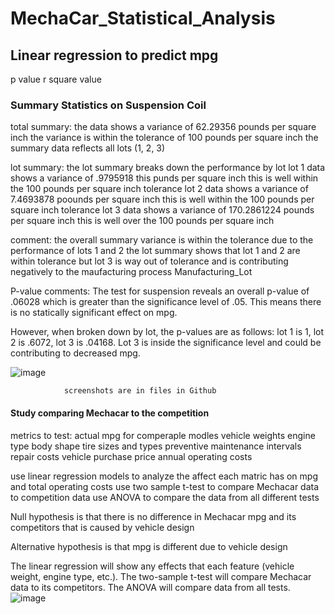 # MechaCar_Statistical_Analysis

## Linear regression to predict mpg
  p value
  r square value
  
### Summary Statistics on Suspension Coil
  total summary: the data shows a variance of 62.29356 pounds per square inch
                 the variance is within the tolerance of 100 pounds per square inch
                 the summary data reflects all lots (1, 2, 3)
                 
  lot summary:  the lot summary breaks down the performance by lot
                lot 1 data shows a variance of .9795918 this punds per square inch
                  this is well within the 100 pounds per square inch tolerance
                lot 2 data shows a variance of 7.4693878 poounds per square inch
                  this is well within the 100 pounds per square inch tolerance
                lot 3 data shows a variance of 170.2861224 pounds per square inch
                  this is well over the 100 pounds per square inch
                  
  comment: the overall summary variance is within the tolerance due to the performance
                  of lots 1 and 2
           the lot summary shows that lot 1 and 2 are within tolerance but lot 3
                is way out of tolerance and is contributing negatively to the 
                maufacturing process
                Manufacturing_Lot
                
  P-value comments:
    The test for suspension reveals an overall p-value of .06028 which is greater than the significance level of .05. This means there is no statically significant effect on mpg.

However, when broken down by lot, the p-values are as follows: lot 1 is 1, lot 2 is .6072, lot 3 is .04168. Lot 3 is inside the significance level and could be contributing to decreased mpg.

![image](https://user-images.githubusercontent.com/96960147/194960753-3cc6b384-1344-4fee-881b-539dc7eacec0.png)

                
                screenshots are in files in Github
                
 #### Study comparing Mechacar to the competition
  metrics to test: actual mpg for comperaple modles
    vehicle weights
    engine type
    body shape
    tire sizes and types
    preventive maintenance intervals
    repair costs
    vehicle purchase price
    annual operating costs
    
  use linear regression models to analyze the affect each matric has on mpg and total operating costs
  use two sample t-test to compare Mechacar data to competition data
  use ANOVA to compare the data from all different tests
  
  Null hypothesis is that there is no difference in Mechacar mpg and its competitors that is caused by vehicle design

  Alternative hypothesis is that mpg is different due to vehicle design

  The linear regression will show any effects that each feature (vehicle weight, engine type, etc.). 
  The two-sample t-test will compare Mechacar data to its competitors.
  The ANOVA will compare data from all tests.
![image](https://user-images.githubusercontent.com/96960147/194952751-868f7f7e-8956-41c4-8963-ff8b984762c2.png)

                
                
